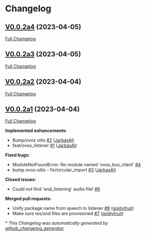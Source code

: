 # Changelog

## [V0.0.2a4](https://github.com/OpenVoiceOS/ovos-listener/tree/V0.0.2a4) (2023-04-05)

[Full Changelog](https://github.com/OpenVoiceOS/ovos-listener/compare/V0.0.2a3...V0.0.2a4)

## [V0.0.2a3](https://github.com/OpenVoiceOS/ovos-listener/tree/V0.0.2a3) (2023-04-05)

[Full Changelog](https://github.com/OpenVoiceOS/ovos-listener/compare/V0.0.2a2...V0.0.2a3)

## [V0.0.2a2](https://github.com/OpenVoiceOS/ovos-listener/tree/V0.0.2a2) (2023-04-04)

[Full Changelog](https://github.com/OpenVoiceOS/ovos-listener/compare/V0.0.2a1...V0.0.2a2)

## [V0.0.2a1](https://github.com/OpenVoiceOS/ovos-listener/tree/V0.0.2a1) (2023-04-04)

[Full Changelog](https://github.com/OpenVoiceOS/ovos-listener/compare/f2dfa0c84898d7ba57901810ee50bf30f7d45030...V0.0.2a1)

**Implemented enhancements:**

- Bump/ovos utils [\#2](https://github.com/OpenVoiceOS/ovos-listener/pull/2) ([JarbasAl](https://github.com/JarbasAl))
- feat/ovos\_listener [\#1](https://github.com/OpenVoiceOS/ovos-listener/pull/1) ([JarbasAl](https://github.com/JarbasAl))

**Fixed bugs:**

- ModuleNotFoundError: No module named 'ovos\_bus\_client' [\#4](https://github.com/OpenVoiceOS/ovos-listener/issues/4)
- bump ovos-utils - fix/circular\_import [\#3](https://github.com/OpenVoiceOS/ovos-listener/pull/3) ([JarbasAl](https://github.com/JarbasAl))

**Closed issues:**

- Could not find 'end\_listening' audio file! [\#6](https://github.com/OpenVoiceOS/ovos-listener/issues/6)

**Merged pull requests:**

- Unify package name from speech to listener [\#9](https://github.com/OpenVoiceOS/ovos-listener/pull/9) ([goldyfruit](https://github.com/goldyfruit))
- Make sure res/snd files are provisioned [\#7](https://github.com/OpenVoiceOS/ovos-listener/pull/7) ([goldyfruit](https://github.com/goldyfruit))



\* *This Changelog was automatically generated by [github_changelog_generator](https://github.com/github-changelog-generator/github-changelog-generator)*
